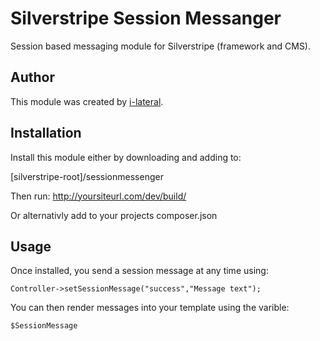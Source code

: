Silverstripe Session Messanger
==============================

Session based messaging module for Silverstripe (framework and CMS).

## Author
This module was created by [i-lateral](http://www.i-lateral.com).

## Installation
Install this module either by downloading and adding to:

[silverstripe-root]/sessionmessenger

Then run: http://yoursiteurl.com/dev/build/

Or alternativly add to your projects composer.json

## Usage
Once installed, you send a session message at any time using:

    Controller->setSessionMessage("success","Message text");

You can then render messages into your template using the varible:

    $SessionMessage
